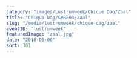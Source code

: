 ```yaml
---
category: "images/Lustrumweek/Chique Dag/Zaal"
title: "Chiqua Dag/&#8203;Zaal"
slug: "/media/lustrumweek/chique-dag/zaal"
eventID: "lustrumweek"
featuredImage: "zaal.jpg"
date: "2018-05-06"
sort: 301
---
```


